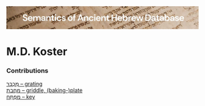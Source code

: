 <html><body><img id="banner" src="../../images/banners/banner.png" alt="banner" /></body></html>

# **M.D. Koster**


### Contributions
[מִכְבָּר – grating](../words/mikbar.md)<br>[מַחֲבַת – griddle, (baking-)plate](../words/machabath.md)<br>[מַפְתֵּחַ – key](../words/maptheach.md)<br>
